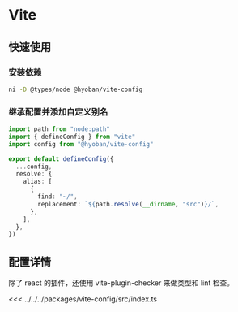 # Vite

## 快速使用

### 安装依赖

```bash
ni -D @types/node @hyoban/vite-config
```

### 继承配置并添加自定义别名

```ts filename="vite.config.ts"
import path from "node:path"
import { defineConfig } from "vite"
import config from "@hyoban/vite-config"

export default defineConfig({
  ...config,
  resolve: {
    alias: [
      {
        find: "~/",
        replacement: `${path.resolve(__dirname, "src")}/`,
      },
    ],
  },
})
```

## 配置详情

除了 react 的插件，还使用 vite-plugin-checker 来做类型和 lint 检查。

<<< ../../../packages/vite-config/src/index.ts
